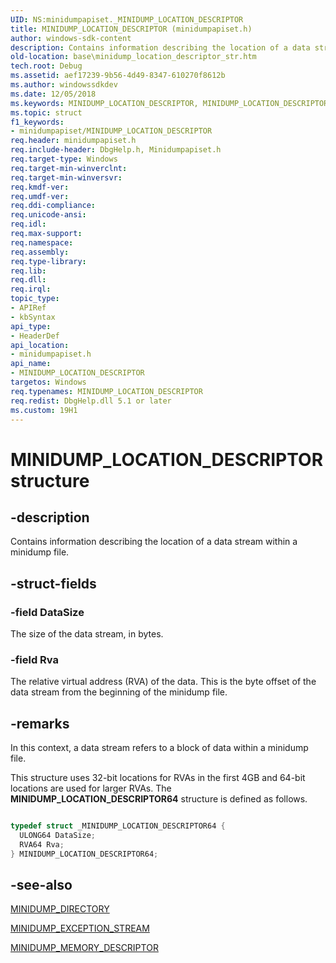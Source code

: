 ```yaml
---
UID: NS:minidumpapiset._MINIDUMP_LOCATION_DESCRIPTOR
title: MINIDUMP_LOCATION_DESCRIPTOR (minidumpapiset.h)
author: windows-sdk-content
description: Contains information describing the location of a data stream within a minidump file.
old-location: base\minidump_location_descriptor_str.htm
tech.root: Debug
ms.assetid: aef17239-9b56-4d49-8347-610270f8612b
ms.author: windowssdkdev
ms.date: 12/05/2018
ms.keywords: MINIDUMP_LOCATION_DESCRIPTOR, MINIDUMP_LOCATION_DESCRIPTOR structure, MINIDUMP_LOCATION_DESCRIPTOR64, _MINIDUMP_LOCATION_DESCRIPTOR, _win32_minidump_location_descriptor_str, base.minidump_location_descriptor_str, minidumpapiset/MINIDUMP_LOCATION_DESCRIPTOR
ms.topic: struct
f1_keywords:
- minidumpapiset/MINIDUMP_LOCATION_DESCRIPTOR
req.header: minidumpapiset.h
req.include-header: DbgHelp.h, Minidumpapiset.h
req.target-type: Windows
req.target-min-winverclnt: 
req.target-min-winversvr: 
req.kmdf-ver: 
req.umdf-ver: 
req.ddi-compliance: 
req.unicode-ansi: 
req.idl: 
req.max-support: 
req.namespace: 
req.assembly: 
req.type-library: 
req.lib: 
req.dll: 
req.irql: 
topic_type:
- APIRef
- kbSyntax
api_type:
- HeaderDef
api_location:
- minidumpapiset.h
api_name:
- MINIDUMP_LOCATION_DESCRIPTOR
targetos: Windows
req.typenames: MINIDUMP_LOCATION_DESCRIPTOR
req.redist: DbgHelp.dll 5.1 or later
ms.custom: 19H1
---
```


# MINIDUMP_LOCATION_DESCRIPTOR structure


## -description


Contains information describing the location of a data stream within a minidump file.


## -struct-fields




### -field DataSize

The size of the data stream, in bytes.


### -field Rva

The relative virtual address (RVA) of the data. This is the byte offset of the data stream from the beginning of the minidump file.


## -remarks



In this context, a data stream refers to a block of data within a minidump file.

This structure uses 32-bit locations for RVAs in the first 4GB and 64-bit locations are used for larger RVAs. The <b>MINIDUMP_LOCATION_DESCRIPTOR64</b> structure is defined as follows.


```cpp

typedef struct _MINIDUMP_LOCATION_DESCRIPTOR64 {
  ULONG64 DataSize;
  RVA64 Rva;
} MINIDUMP_LOCATION_DESCRIPTOR64;
```





## -see-also




<a href="https://docs.microsoft.com/windows/desktop/api/minidumpapiset/ns-minidumpapiset-minidump_directory">MINIDUMP_DIRECTORY</a>



<a href="https://docs.microsoft.com/windows/desktop/api/minidumpapiset/ns-minidumpapiset-minidump_exception_stream">MINIDUMP_EXCEPTION_STREAM</a>



<a href="https://docs.microsoft.com/windows/win32/api/minidumpapiset/ns-minidumpapiset-minidump_memory_descriptor">MINIDUMP_MEMORY_DESCRIPTOR</a>
 

 

